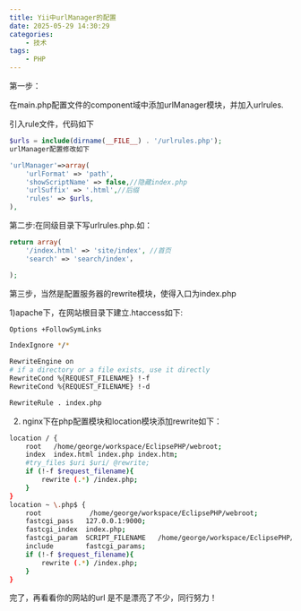 ```yaml
---
title: Yii中urlManager的配置
date: 2025-05-29 14:30:29
categories:
    - 技术
tags:
	- PHP
---
```



第一步：

在main.php配置文件的component域中添加urlManager模块，并加入urlrules.

引入rule文件，代码如下

```php
$urls = include(dirname(__FILE__) . '/urlrules.php');
urlManager配置修改如下

'urlManager'=>array(
    'urlFormat' => 'path',
    'showScriptName' => false,//隐藏index.php 
    'urlSuffix' => '.html',//后缀 
    'rules' => $urls,
),
```

第二步:在同级目录下写urlrules.php.如：

```php
return array(
    '/index.html' => 'site/index', //首页
    'search' => 'search/index'，

);
```

第三步，当然是配置服务器的rewrite模块，使得入口为index.php

1)apache下，在网站根目录下建立.htaccess如下:

```bash
Options +FollowSymLinks 

IndexIgnore */* 

RewriteEngine on  
# if a directory or a file exists, use it directly 
RewriteCond %{REQUEST_FILENAME} !-f
RewriteCond %{REQUEST_FILENAME} !-d

RewriteRule . index.php
```

2) nginx下在php配置模块和location模块添加rewrite如下：

```bash
location / {
    root   /home/george/workspace/EclipsePHP/webroot;
    index  index.html index.php index.htm;
    #try_files $uri $uri/ @rewrite;
    if (!-f $request_filename){
        rewrite (.*) /index.php;
    }
}
location ~ \.php$ {
    root            /home/george/workspace/EclipsePHP/webroot;
    fastcgi_pass   127.0.0.1:9000;
    fastcgi_index  index.php;
    fastcgi_param  SCRIPT_FILENAME   /home/george/workspace/EclipsePHP/webroot$fastcgi_script_name;
    include        fastcgi_params;
    if (!-f $request_filename){
        rewrite (.*) /index.php;
    }
}
```

完了，再看看你的网站的url 是不是漂亮了不少，同行努力！
